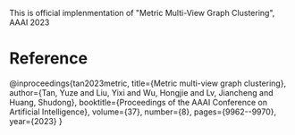 This is official implenmentation of "Metric Multi-View Graph Clustering", AAAI 2023

# Reference
@inproceedings{tan2023metric,
  title={Metric multi-view graph clustering},
  author={Tan, Yuze and Liu, Yixi and Wu, Hongjie and Lv, Jiancheng and Huang, Shudong},
  booktitle={Proceedings of the AAAI Conference on Artificial Intelligence},
  volume={37},
  number={8},
  pages={9962--9970},
  year={2023}
}

